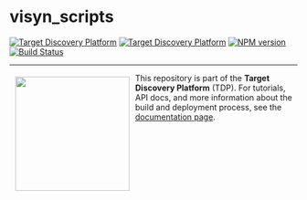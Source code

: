 visyn_scripts  
=====================
[![Target Discovery Platform][tdp-image-client]][tdp-url] [![Target Discovery Platform][tdp-image-server]][tdp-url] [![NPM version][npm-image]][npm-url] [![Build Status][circleci-image]][circleci-url]



***

<a href="https://www.datavisyn.io"><img src="https://www.datavisyn.io/img/logos/datavisyn-logo.png" align="left" width="200px" hspace="10" vspace="6"></a>
This repository is part of the **Target Discovery Platform** (TDP). For tutorials, API docs, and more information about the build and deployment process, see the [documentation page](https://wiki.datavisyn.io).




[tdp-image-client]: https://img.shields.io/badge/Target%20Discovery%20Platform-Client%20Plugin-F47D20.svg
[tdp-image-server]: https://img.shields.io/badge/Target%20Discovery%20Platform-Server%20Plugin-10ACDF.svg
[tdp-url]: http://datavisyn.io
[npm-image]: https://badge.fury.io/js/tdp_core.svg
[npm-url]: https://npmjs.org/package/tdp_core
[circleci-image]: https://circleci.com/gh/datavisyn/tdp_core.svg?style=shield
[circleci-url]: https://circleci.com/gh/datavisyn/tdp_core
